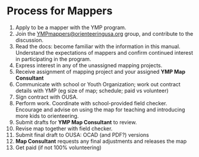 # Process for Mappers

1. Apply to be a mapper with the YMP program.
2. Join the YMPmappers@orienteeringusa.org group, and contribute to the discussion.
3. Read the docs: become familiar with the information in this manual. Understand the expectations of mappers and confirm continued interest in participating in the program.
4. Express interest in any of the unassigned mapping projects.
5. Receive assignment of mapping project and your assigned **YMP Map Consultant**
6. Communicate with school or Youth Organization; work out contract details with YMP \(eg size of map; schedule; paid vs volunteer\)
7. Sign contract with OUSA.
8. Perform work. Coordinate with school-provided field checker. Encourage and advise on using the map for teaching and introducing more kids to orienteering.
9. Submit drafts for **YMP Map Consultant** to review.
10. Revise map together with field checker. 
11. Submit final draft to OUSA: OCAD \(and PDF?\) versions
12. **Map Consultant** requests any final adjustments and releases the map 
13. Get paid \(if not 100% volunteering\)

